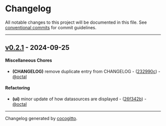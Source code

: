 # Changelog
All notable changes to this project will be documented in this file. See [conventional commits](https://www.conventionalcommits.org/) for commit guidelines.

- - -
## [v0.2.1](https://github.com/oktal/lens/compare/26f342bc4eea9de2a382d2fa0efe93e4543b90bc..v0.2.1) - 2024-09-25
#### Miscellaneous Chores
- **(CHANGELOG)** remove duplicate entry from CHANGELOG - ([232990c](https://github.com/oktal/lens/commit/232990c5518f856c46116f94d4b38db7a5f8f661)) - [@octal](https://github.com/octal)
#### Refactoring
- **(ui)** minor update of how datasources are displayed - ([26f342b](https://github.com/oktal/lens/commit/26f342bc4eea9de2a382d2fa0efe93e4543b90bc)) - [@octal](https://github.com/octal)

- - -

Changelog generated by [cocogitto](https://github.com/cocogitto/cocogitto).
